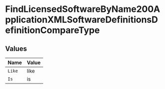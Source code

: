 # FindLicensedSoftwareByName200ApplicationXMLSoftwareDefinitionsDefinitionCompareType


## Values

| Name   | Value  |
| ------ | ------ |
| `Like` | like   |
| `Is`   | is     |